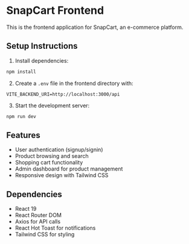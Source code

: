 # SnapCart Frontend

This is the frontend application for SnapCart, an e-commerce platform.

## Setup Instructions

1. Install dependencies:
```bash
npm install
```

2. Create a `.env` file in the frontend directory with:
```
VITE_BACKEND_URI=http://localhost:3000/api
```

3. Start the development server:
```bash
npm run dev
```

## Features

- User authentication (signup/signin)
- Product browsing and search
- Shopping cart functionality
- Admin dashboard for product management
- Responsive design with Tailwind CSS

## Dependencies

- React 19
- React Router DOM
- Axios for API calls
- React Hot Toast for notifications
- Tailwind CSS for styling
